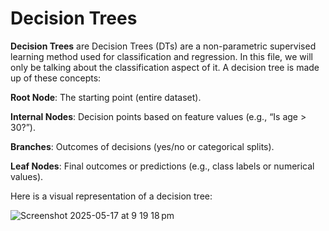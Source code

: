 # Decision Trees 

**Decision Trees** are Decision Trees (DTs) are a non-parametric supervised learning method used for classification and regression. In this file, we will only be talking about the classification aspect of it. A decision tree is made up of these concepts:

**Root Node**: The starting point (entire dataset).

**Internal Nodes**: Decision points based on feature values (e.g., “Is age > 30?”).

**Branches**: Outcomes of decisions (yes/no or categorical splits).

**Leaf Nodes**: Final outcomes or predictions (e.g., class labels or numerical values).

Here is a visual representation of a decision tree:

![Screenshot 2025-05-17 at 9 19 18 pm](https://github.com/user-attachments/assets/3f2f2e3e-667e-4f23-80d3-f614ef1aa4bc)

